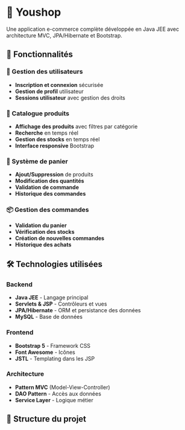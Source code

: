 # 🛒 Youshop

Une application e-commerce complète développée en Java JEE avec architecture MVC, JPA/Hibernate et Bootstrap.

## 🚀 Fonctionnalités

### 👥 Gestion des utilisateurs
- **Inscription et connexion** sécurisée
- **Gestion de profil** utilisateur
- **Sessions utilisateur** avec gestion des droits

### 🏪 Catalogue produits
- **Affichage des produits** avec filtres par catégorie
- **Recherche** en temps réel
- **Gestion des stocks** en temps réel
- **Interface responsive** Bootstrap

### 🛒 Système de panier
- **Ajout/Suppression** de produits
- **Modification des quantités**
- **Validation de commande**
- **Historique des commandes**

### 📦 Gestion des commandes
- **Validation du panier**
- **Vérification des stocks**
- **Création de nouvelles commandes**
- **Historique des achats**

## 🛠️ Technologies utilisées

### Backend
- **Java JEE** - Langage principal
- **Servlets & JSP** - Contrôleurs et vues
- **JPA/Hibernate** - ORM et persistance des données
- **MySQL** - Base de données

### Frontend
- **Bootstrap 5** - Framework CSS
- **Font Awesome** - Icônes
- **JSTL** - Templating dans les JSP

### Architecture
- **Pattern MVC** (Model-View-Controller)
- **DAO Pattern** - Accès aux données
- **Service Layer** - Logique métier




## 📁 Structure du projet

